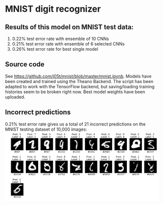 # MNIST digit recognizer
 
## Results of this model on MNIST test data:
1. 0.22% test error rate with ensemble of 10 CNNs
2. 0.21% test error rate with ensemble of 6 selected CNNs
3. 0.26% test error rate for best single model

## Source code
See https://github.com/j05t/mnist/blob/master/mnist.ipynb. Models have been created and trained using the Theano Backend. The script has been adapted to work with the TensorFlow backend, but saving/loading training histories seem to be broken right now. Best model weights have been uploaded.

## Incorrect predictions
0.21% test error rate gives us a total of 21 incorrect predictions on the MNIST testing dataset of 10,000 images: 
![incorrect predictions](incorrect_predictions.png)
